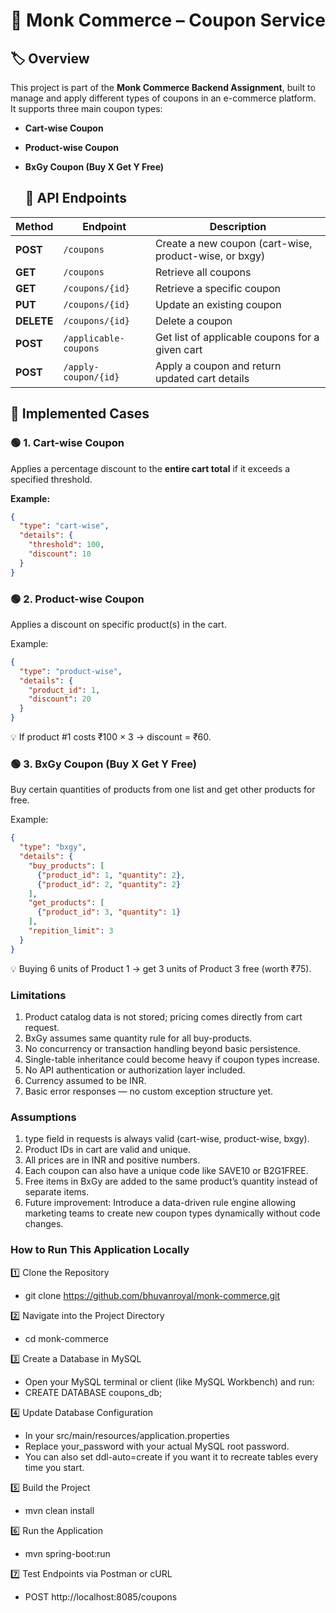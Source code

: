 # 🧾 Monk Commerce – Coupon Service

## 🏷️ Overview
This project is part of the **Monk Commerce Backend Assignment**, built to manage and apply different types of coupons in an e-commerce platform.  
It supports three main coupon types:
- **Cart-wise Coupon**  
- **Product-wise Coupon**  
- **BxGy Coupon (Buy X Get Y Free)**

  ## 🚀 API Endpoints

| Method | Endpoint | Description |
|--------|-----------|-------------|
| **POST** | `/coupons` | Create a new coupon (cart-wise, product-wise, or bxgy) |
| **GET** | `/coupons` | Retrieve all coupons |
| **GET** | `/coupons/{id}` | Retrieve a specific coupon |
| **PUT** | `/coupons/{id}` | Update an existing coupon |
| **DELETE** | `/coupons/{id}` | Delete a coupon |
| **POST** | `/applicable-coupons` | Get list of applicable coupons for a given cart |
| **POST** | `/apply-coupon/{id}` | Apply a coupon and return updated cart details |

## 🧩 Implemented Cases

### 🟢 1. Cart-wise Coupon
Applies a percentage discount to the **entire cart total** if it exceeds a specified threshold.

**Example:**
```json
{
  "type": "cart-wise",
  "details": {
    "threshold": 100,
    "discount": 10
  }
} 
```
### 🟢 2. Product-wise Coupon

Applies a discount on specific product(s) in the cart.

Example:
```json
{
  "type": "product-wise",
  "details": {
    "product_id": 1,
    "discount": 20
  }
}
```
💡 If product #1 costs ₹100 × 3 → discount = ₹60.

### 🟢 3. BxGy Coupon (Buy X Get Y Free)

Buy certain quantities of products from one list and get other products for free.

Example:
```json
{
  "type": "bxgy",
  "details": {
    "buy_products": [
      {"product_id": 1, "quantity": 2},
      {"product_id": 2, "quantity": 2}
    ],
    "get_products": [
      {"product_id": 3, "quantity": 1}
    ],
    "repition_limit": 3
  }
}
```
💡 Buying 6 units of Product 1 → get 3 units of Product 3 free (worth ₹75).

### Limitations

1. Product catalog data is not stored; pricing comes directly from cart request.
2. BxGy assumes same quantity rule for all buy-products.
3. No concurrency or transaction handling beyond basic persistence.
4. Single-table inheritance could become heavy if coupon types increase.
5. No API authentication or authorization layer included.
6. Currency assumed to be INR.
7. Basic error responses — no custom exception structure yet.

### Assumptions

1. type field in requests is always valid (cart-wise, product-wise, bxgy).
2. Product IDs in cart are valid and unique.
3. All prices are in INR and positive numbers.
4. Each coupon can also have a unique code like SAVE10 or B2G1FREE.
5. Free items in BxGy are added to the same product’s quantity instead of separate items.
6. Future improvement: Introduce a data-driven rule engine allowing marketing teams to create new coupon types dynamically without code changes.

### How to Run This Application Locally

1️⃣ Clone the Repository
  - git clone https://github.com/bhuvanroyal/monk-commerce.git
    
2️⃣ Navigate into the Project Directory
  - cd monk-commerce

3️⃣ Create a Database in MySQL
  - Open your MySQL terminal or client (like MySQL Workbench) and run:
  - CREATE DATABASE coupons_db;

4️⃣ Update Database Configuration
  - In your src/main/resources/application.properties
  - Replace your_password with your actual MySQL root password.
  - You can also set ddl-auto=create if you want it to recreate tables every time you start.

5️⃣ Build the Project
  - mvn clean install

6️⃣ Run the Application
  - mvn spring-boot:run
    
7️⃣ Test Endpoints via Postman or cURL
  - POST http://localhost:8085/coupons
